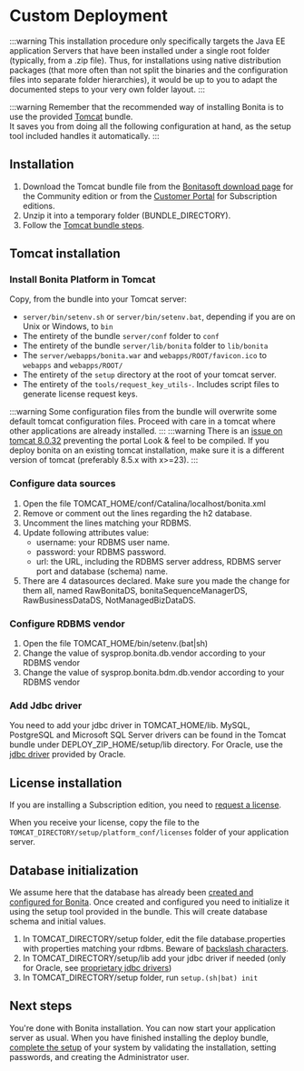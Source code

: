 # Custom Deployment

:::warning
This installation procedure only specifically targets the Java EE application Servers that have been installed under a single root folder (typically, from a .zip file).
Thus, for installations using native distribution packages (that more often than not split the binaries and the configuration files into separate folder hierarchies),
it would be up to you to adapt the documented steps to your very own folder layout.
:::

:::warning
Remember that the recommended way of installing Bonita is to use the provided [Tomcat](tomcat-bundle.md) bundle.  
It saves you from doing all the following configuration at hand, as the setup tool included handles it automatically.
:::

## Installation

1. Download the Tomcat bundle file from the [Bonitasoft download page](http://www.bonitasoft.com/downloads-v2) for the Community edition 
or from the [Customer Portal](https://customer.bonitasoft.com/download/request) for Subscription editions.
2. Unzip it into a temporary folder (BUNDLE_DIRECTORY).
3. Follow the [Tomcat bundle steps](#tomcat-installation).

<a id="tomcat-installation" />

## Tomcat installation
### Install Bonita Platform in Tomcat

Copy, from the bundle into your Tomcat server:
* `server/bin/setenv.sh` or `server/bin/setenv.bat`, depending if you are on Unix or Windows, to `bin`
* The entirety of the bundle `server/conf` folder to `conf`
* The entirety of the bundle `server/lib/bonita` folder to `lib/bonita`
* The `server/webapps/bonita.war` and `webapps/ROOT/favicon.ico` to `webapps` and `webapps/ROOT/`
* The entirety of the `setup` directory at the root of your tomcat server.
* The entirety of the `tools/request_key_utils-`. Includes script files to generate license request keys.

:::warning
Some configuration files from the bundle will overwrite some default tomcat configuration files. Proceed
with care in a tomcat where other applications are already installed.
:::
:::warning
There is an [issue on tomcat 8.0.32](https://bz.apache.org/bugzilla/show_bug.cgi?id=58999) preventing the portal Look & feel to be compiled. If you deploy bonita on an existing tomcat installation, make sure it is a different version of tomcat (preferably 8.5.x with x>=23).
:::

### Configure data sources

1. Open the file TOMCAT_HOME/conf/Catalina/localhost/bonita.xml
2. Remove or comment out the lines regarding the h2 database.
3. Uncomment the lines matching your RDBMS.
4. Update following attributes value:
    - username: your RDBMS user name.
    - password: your RDBMS password.
    - url: the URL, including the RDBMS server address, RDBMS server port and database (schema) name.
5. There are 4 datasources declared. Make sure you made the change for them all, named RawBonitaDS, bonitaSequenceManagerDS, RawBusinessDataDS, NotManagedBizDataDS.


### Configure RDBMS vendor

1. Open the file TOMCAT_HOME/bin/setenv.(bat|sh)
2. Change the value of sysprop.bonita.db.vendor according to your RDBMS vendor
3. Change the value of sysprop.bonita.bdm.db.vendor according to your RDBMS vendor

### Add Jdbc driver
You need to add your jdbc driver in TOMCAT_HOME/lib. 
MySQL, PostgreSQL and Microsoft SQL Server drivers can be found in the Tomcat bundle under DEPLOY_ZIP_HOME/setup/lib directory. For Oracle, 
use the [jdbc driver](database-configuration.md#proprietary_jdbc_drivers) provided by Oracle.


## License installation

If you are installing a Subscription edition, you need to [request a license](licenses.md). 

When you receive your license, copy the file to the `TOMCAT_DIRECTORY/setup/platform_conf/licenses` folder of your application server.

## Database initialization
We assume here that the database has already been [created and configured for Bonita](database-configuration.md#database_creation).
Once created and configured you need to initialize it using the setup tool provided in the bundle.
This will create database schema and initial values.
1. In TOMCAT_DIRECTORY/setup folder, edit the file database.properties with properties matching your rdbms. Beware of [backslash characters](BonitaBPM_platform_setup.md#backslash_support).
2. In TOMCAT_DIRECTORY/setup/lib add your jdbc driver if needed (only for Oracle, see [proprietary jdbc drivers](database-configuration.md#proprietary_jdbc_drivers))
3. In TOMCAT_DIRECTORY/setup folder, run `setup.(sh|bat) init`

## Next steps
You're done with Bonita installation. You can now start your application server as usual.
When you have finished installing the deploy bundle, [complete the setup](first-steps-after-setup.md) of your system by validating the installation, setting passwords, and creating the Administrator user.
